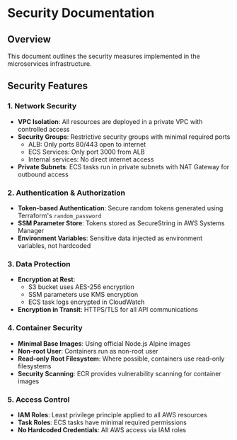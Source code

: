 # Security Documentation

## Overview
This document outlines the security measures implemented in the microservices infrastructure.

## Security Features

### 1. Network Security
- **VPC Isolation**: All resources are deployed in a private VPC with controlled access
- **Security Groups**: Restrictive security groups with minimal required ports
  - ALB: Only ports 80/443 open to internet
  - ECS Services: Only port 3000 from ALB
  - Internal services: No direct internet access
- **Private Subnets**: ECS tasks run in private subnets with NAT Gateway for outbound access

### 2. Authentication & Authorization
- **Token-based Authentication**: Secure random tokens generated using Terraform's `random_password`
- **SSM Parameter Store**: Tokens stored as SecureString in AWS Systems Manager
- **Environment Variables**: Sensitive data injected as environment variables, not hardcoded

### 3. Data Protection
- **Encryption at Rest**: 
  - S3 bucket uses AES-256 encryption
  - SSM parameters use KMS encryption
  - ECS task logs encrypted in CloudWatch
- **Encryption in Transit**: HTTPS/TLS for all API communications

### 4. Container Security
- **Minimal Base Images**: Using official Node.js Alpine images
- **Non-root User**: Containers run as non-root user
- **Read-only Root Filesystem**: Where possible, containers use read-only filesystems
- **Security Scanning**: ECR provides vulnerability scanning for container images

### 5. Access Control
- **IAM Roles**: Least privilege principle applied to all AWS resources
- **Task Roles**: ECS tasks have minimal required permissions
- **No Hardcoded Credentials**: All AWS access via IAM roles
